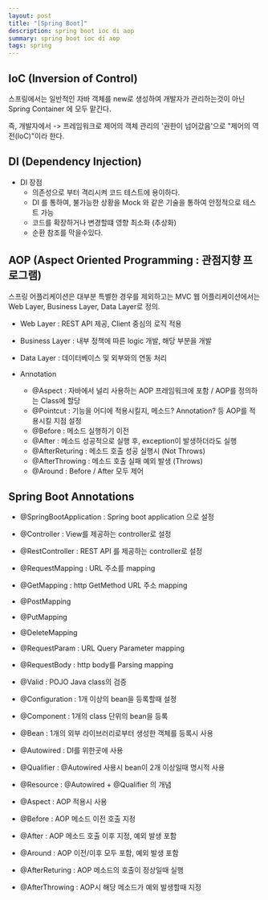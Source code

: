 ```yaml
---
layout: post
title: "[Spring Boot]"
description: spring boot ioc di aop
summary: spring boot ioc di aop
tags: spring
---
```


## IoC (Inversion of Control)

스프링에서는 일반적인 자바 객체를 new로 생성하여 개발자가 관리하는것이 아닌 Spring Container 에 모두 맡긴다.

즉, 개발자에서 -> 프레임워크로 제어의 객체 관리의 '권한이 넘어갔음'으로 "제어의 역전(IoC)"이라 한다.

## DI (Dependency Injection)

- DI 장점
  - 의존성으로 부터 격리시켜 코드 테스트에 용이하다.
  - DI 를 통하여, 불가능한 상황을 Mock 와 같은 기술을 통하여 안정적으로 테스트 가능
  - 코드를 확장하거나 변경할떄 영향 최소화 (추상화)
  - 순환 참조를 막을수있다.

## AOP (Aspect Oriented Programming : 관점지향 프로그램)

스프링 어플리케이션은 대부분 특별한 경우를 제외하고는 MVC 웹 어플리케이션에서는 Web Layer, Business Layer, Data Layer로 정의.

- Web Layer : REST API 제공, Client 중심의 로직 적용
- Business Layer : 내부 정책에 따른 logic 개발, 해당 부분을 개발
- Data Layer : 데이터베이스 및 외부와의 연동 처리

- Annotation
  - @Aspect        : 자바에서 널리 사용하는 AOP 프레임워크에 포함 / AOP를 정의하는 Class에 할당
  - @Pointcut      : 기능을 어디에 적용시킬지, 메소드? Annotation? 등 AOP를 적용시킬 지점 설정
  - @Before        : 메소드 실행하기 이전
  - @After         : 메소드 성공적으로 실행 후, exception이 발생하더라도 실행
  - @AfterReturing : 메소드 호출 성공 실행시 (Not Throws)
  - @AfterThrowing : 메소드 호출 실패 예외 발생 (Throws)
  - @Around        : Before / After 모두 제어

## Spring Boot Annotations

- @SpringBootApplication : Spring boot application 으로 설정
- @Controller            : View를 제공하는 controller로 설정
- @RestController        : REST API 를 제공하는 controller로 설정

- @RequestMapping : URL 주소를 mapping
- @GetMapping     : http GetMethod URL 주소 mapping
- @PostMapping
- @PutMapping
- @DeleteMapping

- @RequestParam : URL Query Parameter mapping
- @RequestBody  : http body를 Parsing mapping
- @Valid        : POJO Java class의 검증

- @Configuration : 1개 이상의 bean을 등록할때 설정
- @Component     : 1개의 class 단위의 bean을 등록
- @Bean          : 1개의 외부 라이브러리로부터 생성한 객체를 등록시 사용
- @Autowired     : DI를 위한곳에 사용
- @Qualifier     : @Autowired 사용시 bean이 2개 이상일때 명시적 사용
- @Resource      : @Autowired + @Qualifier 의 개념

- @Aspect        : AOP 적용시 사용
- @Before        : AOP 메소드 이전 호출 지정
- @After         : AOP 메소드 호출 이후 지정, 예외 발생 포함
- @Around        : AOP 이전/이후 모두 포함, 예외 발생 포함
- @AfterReturing : AOP 메소드의 호출이 정상일때 실행
- @AfterThrowing : AOP시 해당 메소드가 예외 발생할때 지정
